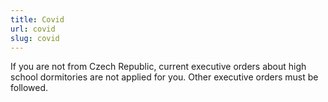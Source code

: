 ```yaml
---
title: Covid
url: covid
slug: covid
---
```

If you are not from Czech Republic, current executive orders about high school dormitories are not applied for you. Other executive orders must be followed.
